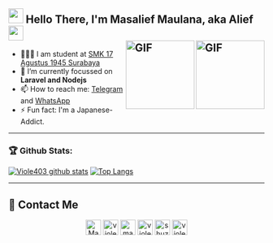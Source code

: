 ## <img src="https://cdn130.picsart.com/235791987029202.gif" width="29px"> Hello There, I'm Masalief Maulana, aka Alief <img src="https://cdn130.picsart.com/235791987029202.gif" width="29px"><br><img align="right" alt="GIF" height="135px" src="https://media0.giphy.com/media/8vHVIUaroksRmPQNei/giphy.gif" /><img align="right" alt="GIF" height="135px" src="https://24.media.tumblr.com/ceb6634f80ee576d89447a600d7e1bbc/tumblr_mlep8vEtSp1sor55qo1_400.gif" />

- 👨🏻‍💻 I am student at [SMK 17 Agustus 1945 Surabaya](https://smktag.sch.id)
- 🌱 I’m currently focussed on **Laravel and Nodejs**
- 📫 How to reach me: [Telegram](https://telegram.me/Yuzusa) and [WhatsApp](https://api.whatsapp.com/send?phone=6282234241986)
- ⚡ Fun fact: I'm a Japanese-Addict.
---

### 🏆 Github Stats:

[![Viole403 github stats](https://github-readme-stats.vercel.app/api?username=Viole403&title_color=333&text_color=777&show_icons=true&icon_color=333&hide_border=true&hide=contribs)](https://github.com/Viole403)
[![Top Langs](https://github-readme-stats.vercel.app/api/top-langs/?username=Viole403&layout=compact)](https://github.com/Viole403)

---


## 👋 Contact Me

<p align="center">
<a href="mailto:m.maulana.fb26@gmail.com" target="blank"><img align="center" src="https://cdn.jsdelivr.net/npm/simple-icons@3.0.1/icons/gmail.svg" alt="Masalief Maulana" height="30" width="30" /></a>
<a href="https://twitter.com/viole403" target="blank"><img align="center" src="https://cdn.jsdelivr.net/npm/simple-icons@3.0.1/icons/twitter.svg" alt="viole403" height="30" width="30" /></a>
<a href="https://linkedin.com/in/masalief-maulana" target="blank"><img align="center" src="https://cdn.jsdelivr.net/npm/simple-icons@3.0.1/icons/linkedin.svg" alt="masalief-maulana" height="30" width="30" /></a>
<a href="https://fb.com/viole403" target="blank"><img align="center" src="https://cdn.jsdelivr.net/npm/simple-icons@3.0.1/icons/facebook.svg" alt="viole403" height="30" width="30" /></a>
<a href="https://instagram.com/shuzusa_" target="blank"><img align="center" src="https://cdn.jsdelivr.net/npm/simple-icons@3.0.1/icons/instagram.svg" alt="shuzusa_" height="30" width="30" /></a>
<a href="https://t.me/Viole403" target="blank"><img align="center" src="https://cdn.jsdelivr.net/npm/simple-icons@3.0.1/icons/telegram.svg" alt="viole403" height="30" width="30" /></a>
</p>
